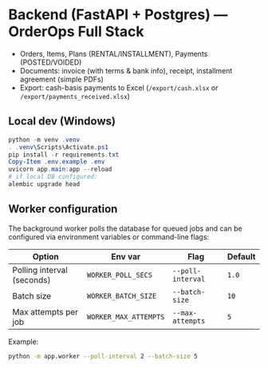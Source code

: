 # Backend (FastAPI + Postgres) — OrderOps Full Stack

- Orders, Items, Plans (RENTAL/INSTALLMENT), Payments (POSTED/VOIDED)
- Documents: invoice (with terms & bank info), receipt, installment agreement (simple PDFs)
- Export: cash-basis payments to Excel (``/export/cash.xlsx`` or ``/export/payments_received.xlsx``)

## Local dev (Windows)
```powershell
python -m venv .venv
. .venv\Scripts\Activate.ps1
pip install -r requirements.txt
Copy-Item .env.example .env
uvicorn app.main:app --reload
# if local DB configured:
alembic upgrade head
```

## Worker configuration

The background worker polls the database for queued jobs and can be configured
via environment variables or command-line flags:

| Option | Env var | Flag | Default |
|--------|---------|------|---------|
| Polling interval (seconds) | `WORKER_POLL_SECS` | `--poll-interval` | `1.0` |
| Batch size | `WORKER_BATCH_SIZE` | `--batch-size` | `10` |
| Max attempts per job | `WORKER_MAX_ATTEMPTS` | `--max-attempts` | `5` |

Example:

```bash
python -m app.worker --poll-interval 2 --batch-size 5
```
